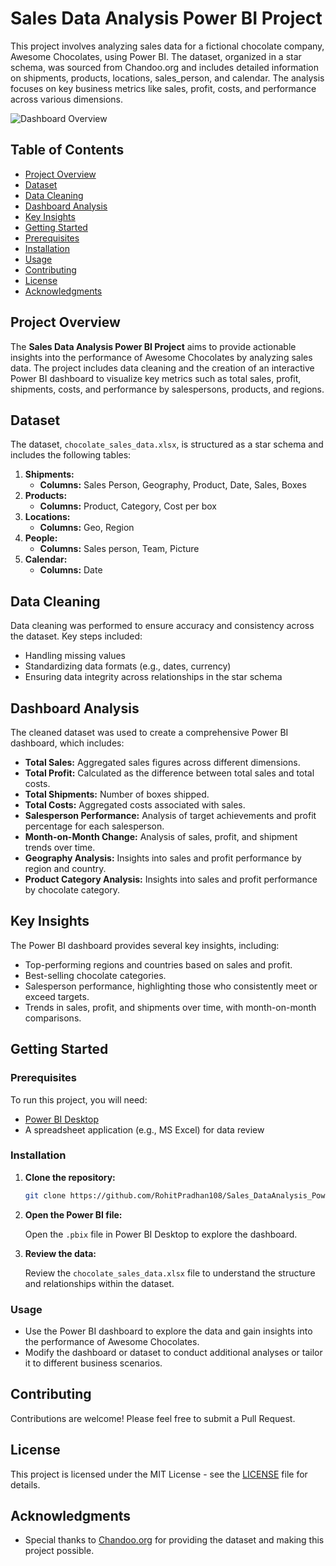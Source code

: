 
# Sales Data Analysis Power BI Project

This project involves analyzing sales data for a fictional chocolate company, Awesome Chocolates, using Power BI. The dataset, organized in a star schema, was sourced from Chandoo.org and includes detailed information on shipments, products, locations, sales_person, and calendar. The analysis focuses on key business metrics like sales, profit, costs, and performance across various dimensions.


![Dashboard Overview](https://example.com/dashboard.png)


## Table of Contents

- [Project Overview](#project-overview)
- [Dataset](#dataset)
- [Data Cleaning](#data-cleaning)
- [Dashboard Analysis](#dashboard-analysis)
- [Key Insights](#key-insights)
- [Getting Started](#getting-started)
- [Prerequisites](#prerequisites)
- [Installation](#installation)
- [Usage](#usage)
- [Contributing](#contributing)
- [License](#license)
- [Acknowledgments](#acknowledgments)

## Project Overview

The **Sales Data Analysis Power BI Project** aims to provide actionable insights into the performance of Awesome Chocolates by analyzing sales data. The project includes data cleaning and the creation of an interactive Power BI dashboard to visualize key metrics such as total sales, profit, shipments, costs, and performance by salespersons, products, and regions.

## Dataset

The dataset, `chocolate_sales_data.xlsx`, is structured as a star schema and includes the following tables:

1. **Shipments:**
   - **Columns:** Sales Person, Geography, Product, Date, Sales, Boxes
2. **Products:**
   - **Columns:** Product, Category, Cost per box
3. **Locations:**
   - **Columns:** Geo, Region
4. **People:**
   - **Columns:** Sales person, Team, Picture
5. **Calendar:**
   - **Columns:** Date

## Data Cleaning

Data cleaning was performed to ensure accuracy and consistency across the dataset. Key steps included:

- Handling missing values
- Standardizing data formats (e.g., dates, currency)
- Ensuring data integrity across relationships in the star schema

## Dashboard Analysis

The cleaned dataset was used to create a comprehensive Power BI dashboard, which includes:

- **Total Sales:** Aggregated sales figures across different dimensions.
- **Total Profit:** Calculated as the difference between total sales and total costs.
- **Total Shipments:** Number of boxes shipped.
- **Total Costs:** Aggregated costs associated with sales.
- **Salesperson Performance:** Analysis of target achievements and profit percentage for each salesperson.
- **Month-on-Month Change:** Analysis of sales, profit, and shipment trends over time.
- **Geography Analysis:** Insights into sales and profit performance by region and country.
- **Product Category Analysis:** Insights into sales and profit performance by chocolate category.

## Key Insights

The Power BI dashboard provides several key insights, including:

- Top-performing regions and countries based on sales and profit.
- Best-selling chocolate categories.
- Salesperson performance, highlighting those who consistently meet or exceed targets.
- Trends in sales, profit, and shipments over time, with month-on-month comparisons.

## Getting Started

### Prerequisites

To run this project, you will need:

- [Power BI Desktop](https://powerbi.microsoft.com/desktop/)
- A spreadsheet application (e.g., MS Excel) for data review

### Installation

1. **Clone the repository:**

   ```bash
   git clone https://github.com/RohitPradhan108/Sales_DataAnalysis_PowerBi_Project.git
   ```

2. **Open the Power BI file:**

   Open the `.pbix` file in Power BI Desktop to explore the dashboard.

3. **Review the data:**

   Review the `chocolate_sales_data.xlsx` file to understand the structure and relationships within the dataset.

### Usage

- Use the Power BI dashboard to explore the data and gain insights into the performance of Awesome Chocolates.
- Modify the dashboard or dataset to conduct additional analyses or tailor it to different business scenarios.

## Contributing

Contributions are welcome! Please feel free to submit a Pull Request.

## License

This project is licensed under the MIT License - see the [LICENSE](LICENSE) file for details.

## Acknowledgments

- Special thanks to [Chandoo.org](https://chandoo.org/wp/) for providing the dataset and making this project possible.
